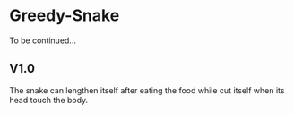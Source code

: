 # Greedy-Snake
To be continued...
## V1.0
The snake can lengthen itself after eating the food while cut itself when its head touch the body.
